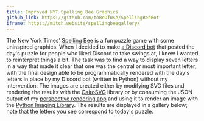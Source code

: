 ```yaml
---
title: Improved NYT Spelling Bee Graphics
github_link: https://github.com/toBeOfUse/SpellingBeeBot
iframe: https://mitch.website/spellingbeegallery/
---
```


The New York Times' [Spelling Bee](https://www.nytimes.com/puzzles/spelling-bee) is a fun puzzle game with some uninspired graphics. When I decided to make [a Discord bot](#discord) that posted the day's puzzle for people who liked Discord to take swings at, I knew I wanted to reinterpret things a bit. The task was to find a way to display seven letters in a way that made it clear that one was the central or most important letter, with the final design able to be programmatically rendered with the day's letters in place by my Discord bot (written in Python) without my intervention. The images are created either by modifying SVG files and rendering the results with the [CairoSVG](https://cairosvg.org/) library or by consuming the JSON output of my [perspective rendering app](#perspective) and using it to render an image with the [Python Imaging Library](https://python-pillow.org/). The results are displayed in a gallery below; note that the letters you see correspond to today's puzzle.

